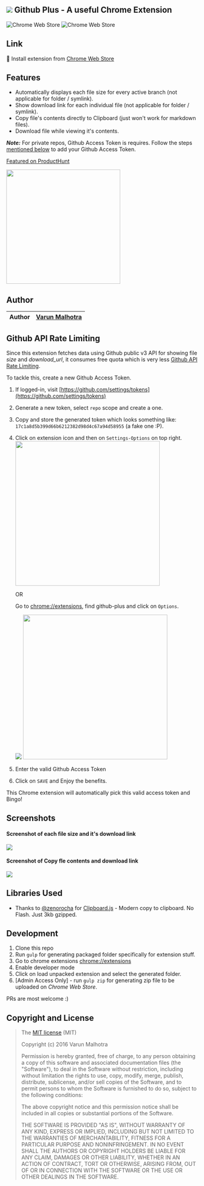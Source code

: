 ## <img src="icons/gplus48.png"> Github Plus - A useful Chrome Extension

![Chrome Web Store](https://img.shields.io/chrome-web-store/d/anlikcnbgdeidpacdbdljnabclhahhmd.svg)
![Chrome Web Store](https://img.shields.io/chrome-web-store/v/anlikcnbgdeidpacdbdljnabclhahhmd.svg)

## Link

🚀 Install extension from [Chrome Web Store](https://chrome.google.com/webstore/detail/github-pluse/anlikcnbgdeidpacdbdljnabclhahhmd)

## Features

* Automatically displays each file size for every active branch (not applicable for folder / symlink).
* Show download link for each individual file (not applicable for folder / symlink).
* Copy file's contents directly to Clipboard (just won't work for markdown files).
* Download file while viewing it's contents.

***Note:*** For private repos, Github Access Token is requires. Follow the steps [mentioned below](#github-api-rate-limiting) to add your Github Access Token.

[Featured on ProductHunt](https://www.producthunt.com/tech/github-plus)

<img src="product_hunt.png" height="300" />

## Author

| Author | [Varun Malhotra](http://varunmalhotra.xyz) |
|--------|--------------------------------------------|

## Github API Rate Limiting

Since this extension fetches data using Github public v3 API for showing file *size* and *download_url*, it consumes free quota which is very less [Github API Rate Limiting](https://developer.github.com/v3/rate_limit/).

To tackle this, create a new Github Access Token.

1. If logged-in, visit [https://github.com/settings/tokens](https://github.com/settings/tokens)
2. Generate a new token, select `repo` scope and create a one.
3. Copy and store the generated token which looks something like: `17c1a8d5b399d66b6212382d98d4c67a94d58955` (a fake one :P).
4. Click on extension icon and then on `Settings-Options` on top right.
	<img src="extension-popup-screenshot.png" width="380" />

	OR

	Go to [chrome://extensions](http://chrome://extensions), find github-plus and click on `Options`.

	<img src="extension-options-link.png" />
	<img src="extension-options-page.png" width="380" />

5. Enter the valid Github Access Token
6. Click on `SAVE` and Enjoy the benefits.

This Chrome extension will automatically pick this valid access token and Bingo!

## Screenshots

#### Screenshot of each file size and it's download link

<img src="screenshot-home.png">

#### Screenshot of Copy fle contents and download link

<img src="screenshot-file.png">


## Libraries Used

* Thanks to [@zenorocha](https://github.com/zenorocha/) for [Clipboard.js](https://github.com/zenorocha/clipboard.js) - Modern copy to clipboard. No Flash. Just 3kb gzipped.


## Development

1. Clone this repo
2. Run `gulp` for generating packaged folder specifically for extension stuff.
2. Go to chrome extensions [chrome://extensions](chrome://extensions)
3. Enable developer mode
5. Click on load unpacked extension and select the generated folder.
6. [Admin Access Only] - run `gulp zip` for generating zip file to be uploaded on *Chrome Web Store*.

PRs are most welcome :)


## Copyright and License

>The [MIT license](https://opensource.org/licenses/MIT) (MIT)
>
>Copyright (c) 2016 Varun Malhotra
>
>Permission is hereby granted, free of charge, to any person obtaining a copy of this software and associated documentation files (the "Software"), to deal in the Software without restriction, including without limitation the rights to use, copy, modify, merge, publish, distribute, sublicense, and/or sell copies of the Software, and to permit persons to whom the Software is furnished to do so, subject to the following conditions:
>
>The above copyright notice and this permission notice shall be included in all copies or substantial portions of the Software.
>
>THE SOFTWARE IS PROVIDED "AS IS", WITHOUT WARRANTY OF ANY KIND, EXPRESS OR IMPLIED, INCLUDING BUT NOT LIMITED TO THE WARRANTIES OF MERCHANTABILITY, FITNESS FOR A PARTICULAR PURPOSE AND NONINFRINGEMENT. IN NO EVENT SHALL THE AUTHORS OR COPYRIGHT HOLDERS BE LIABLE FOR ANY CLAIM, DAMAGES OR OTHER LIABILITY, WHETHER IN AN ACTION OF CONTRACT, TORT OR OTHERWISE, ARISING FROM, OUT OF OR IN CONNECTION WITH THE SOFTWARE OR THE USE OR OTHER DEALINGS IN THE SOFTWARE.
